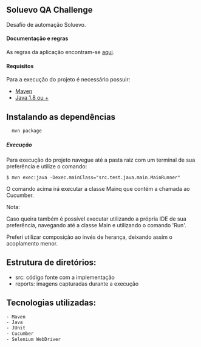 ## Soluevo QA Challenge

Desafio de automação Soluevo.

#### Documentação e regras 

As regras da aplicação encontram-se [aqui](https://github.com/david-coca/SoluevoQAChallenge). 

#### Requisitos

Para a execução do projeto é necessário possuir:
- [Maven](https://maven.apache.org/) 
- [Java 1.8 ou +](https://www.java.com/pt-BR/) 

## Instalando as dependências 

```bash
  mvn package
```

##### Execução

Para execução do projeto navegue até a pasta raiz com um terminal de sua preferência e utilize o comando:

`$ mvn exec:java -Dexec.mainClass="src.test.java.main.MainRunner"`

O comando acima irá executar a classe Mainq que contém a chamada ao Cucumber. 

Nota: 

Caso queira também é possível executar utilizando a própria IDE de sua preferência, navegando até a classe Main e utilizando o comando 'Run'.

Preferi utilizar composição ao invés de herança, deixando assim o acoplamento menor.

## Estrutura de diretórios:

- src: código fonte com a implementação
- reports: imagens capturadas durante a execução

## Tecnologias utilizadas:
```bash
- Maven
- Java
- JUnit
- Cucumber
- Selenium WebDriver
```



